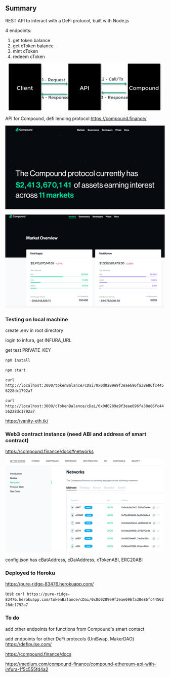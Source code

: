## Summary

REST API to interact with a DeFi protocol, built with Node.js

4 endpoints:
1. get token balance
2. get cToken balance
3. mint cToken
4. redeem cToken

![](./screenshots/architecture.png)


API for Compound, defi lending protocol https://compound.finance/

![](./screenshots/compound1.png)

![](./screenshots/compound2.png)



### Testing on local machine

create .env in root directory

login to infura, get INFURA_URL

get test PRIVATE_KEY

`npm install`

`npm start`

`curl http://localhost:3000/tokenBalance/cDai/0x0d0289e9f3eae696fa38e86fc4456228dc1792a7`

`curl http://localhost:3000/cTokenBalance/cDai/0x0d0289e9f3eae696fa38e86fc4456228dc1792a7`

https://vanity-eth.tk/


### Web3 contract instance (need ABI and address of smart contract)

https://compound.finance/docs#networks 

![](./screenshots/compound_docs.png)

config.json has cBatAddress, cDaiAddress, cTokenABI, ERC20ABI

### Deployed to Heroku

https://pure-ridge-83476.herokuapp.com/

test: `curl https://pure-ridge-83476.herokuapp.com/tokenBalance/cDai/0x0d0289e9f3eae696fa38e86fc4456228dc1792a7`

### To do

add other endpoints for functions from Compound's smart contact

add endpoints for other DeFi protocols (UniSwap, MakerDAO) https://defipulse.com/

https://compound.finance/docs

https://medium.com/compound-finance/compound-ethereum-api-with-infura-1f5c555fd4a2